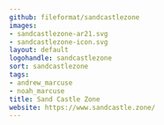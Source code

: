 ```yaml
---
github: fileformat/sandcastlezone
images:
- sandcastlezone-ar21.svg
- sandcastlezone-icon.svg
layout: default
logohandle: sandcastlezone
sort: sandcastlezone
tags:
- andrew_marcuse
- noah_marcuse
title: Sand Castle Zone
website: https://www.sandcastle.zone/
---
```

